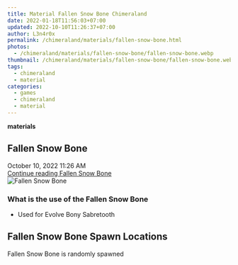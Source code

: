```yaml
---
title: Material Fallen Snow Bone Chimeraland
date: 2022-01-18T11:56:03+07:00
updated: 2022-10-10T11:26:37+07:00
author: L3n4r0x
permalink: /chimeraland/materials/fallen-snow-bone.html
photos:
  - /chimeraland/materials/fallen-snow-bone/fallen-snow-bone.webp
thumbnail: /chimeraland/materials/fallen-snow-bone/fallen-snow-bone.webp
tags:
  - chimeraland
  - material
categories:
  - games
  - chimeraland
  - material
---
```


<link
  rel="stylesheet"
  href="https://rawcdn.githack.com/dimaslanjaka/Web-Manajemen/870a349/css/bootstrap-5-3-0-alpha3-wrapper.css"
/>
<section id="bootstrap-wrapper">
  <div data-bs-theme="dark">
    <div
      class="row g-0 border rounded overflow-hidden flex-md-row mb-4 shadow-sm position-relative bg-dark text-light"
    >
      <div class="col p-4 d-flex flex-column position-static">
        <strong class="d-inline-block mb-2 text-success">materials</strong>
        <h2 class="mb-0">Fallen Snow Bone</h2>
        <div class="mb-1 text-muted">October 10, 2022 11:26 AM</div>
        <a
          href="/chimeraland/materials/fallen-snow-bone.html"
          class="stretched-link d-none text-primary"
          >Continue reading Fallen Snow Bone</a
        >
      </div>
      <div class="col-auto d-none d-md-block d-lg-block">
        <img
          src="https://www.webmanajemen.com/chimeraland/materials/fallen-snow-bone/fallen-snow-bone.webp"
          alt="Fallen Snow Bone"
        />
      </div>
    </div>
    <div class="row">
      <div class="col-lg-6 col-12 mb-2">
        <div class="card">
          <div class="card-body">
            <h3 class="card-title">What is the use of the Fallen Snow Bone</h3>
            <div class="card-text">
              <ul>
                <li>Used for Evolve Bony Sabretooth</li>
              </ul>
            </div>
          </div>
        </div>
      </div>
      <div class="col-lg-6 col-12 mb-2"></div>
      <div class="col-12 mb-2">
        <h2>Fallen Snow Bone Spawn Locations</h2>
        <p>Fallen Snow Bone is randomly spawned</p>
      </div>
    </div>
  </div>
</section>